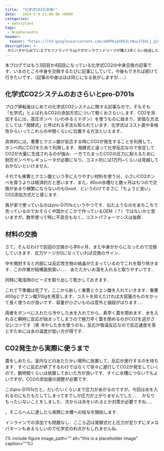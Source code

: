 ```yaml
---
title:  "化学式CO2の交換!"
date:   2024-2-9 21:00:00 +0900
categories: 
 - waterplant
tags:
 - Bcephalandra
header:
  teaser: "https://lh3.googleusercontent.com/a6RP6zpXPb2LtWuuJlbULj_gI4FTbKQfGV4dNfFMWDJovLy_VDSQyHb3ZXQel_VvE644jZDR4EIQt8dXP4il6DMgz1f8zAPew0cPgKaf6RLy6benKIVVw_Awq6mmV5m0iaLwsCKl=s0"
description: >-
 カミハタから出ているブセファランドラspクダガンラウンドリーフが購入1年くらい経過したので紹介します．
---
```


本ブログではもう3回目か4回目になっている化学式CO2の中身交換の記事です．いまのところ中身を交換するたびに記事にしていて，今後もできれば続けて行きたいです．（記事の中身はほぼ同じになる気がしますが．．．）


## 化学式CO2システムのおさらいとpro-D701s

ブログ移転後はじめての化学式CO2システムに関する記事なので，そもそも「化学式」とよばれるCO2の添加方式について軽くおさらいします．CO2を添加するには，高圧ボンベ（いわゆるミドボン）を使うものに始まり，安価な方法としては「発酵式」と呼ばれる手法も知られています．化学式はコスト面や本格性からいってこれらの中間くらいに位置する方法といえます．

具体的には，重曹とクエン酸が反応する時にCO2が発生することを利用して，ボンベ内にCO2をためて利用します．発酵式と違って化学反応なので安定してCO2が大量に生成されるのが強み．一方でたまったCO2の圧力に耐えるために耐圧ボンベやレギュレータが必要になり，コスト的には1万円~くらいは見越しておかないといけません．

それでも重曹とクエン酸という手に入りやすい材料を使う分，小さいCO2ボンベを買うよりは経済的だと思います．また，60cm水槽だと数ヶ月はもつので交換があまり頻繁にならないのもGood．というわけでまさに「ちょうど良い」CO2添加方式だと感じます．


我が家で使っているのはpro-D701sというやつです．似たようなのをあちこちで売っているのでおそらく中国かどこかで作っているOEM（？）ではないかと思いますが，数年使って特に不具合もなく，コストパフォーマンスは抜群．


## 材料の交換

さて，そんなわけで前回の交換から早6ヶ月．また中身がからになったので交換していきます．圧力ゲージが0になっていれば交換のサイン．


中を開封すると内部には反応性生物の結晶がたまっているのでこれを取り除きます．この作業が結構面倒臭い．．． あたたかいお湯を入れると取りやすいです．


同時に吸湿用のビーズを取り出して乾かしておきます．



これで下準備は完了で，ここから新しく重曹とクエン酸を入れていきます．重曹400gとクエン酸310gを用意します．コストを抑えたければ大容量のものをかって長く使うのが良いです．容量が小さいものは意外と値段がはります．．．





両者をボンベに入れたら冷やした水を入れてから，素早く蓋を閉めます．水を入れると瞬時に反応が始まってしまうので極力早く蓋を閉めるのがCO2を逃がさないコツです（笑 冷やした水を使うのも，反応が吸温反応なので反応速度を落とすためには水の温度が低い方が得です．



## CO2発生から実際に使うまで

蓋をしめたら，室内などのあたたかい場所に放置して，反応が進行するのを待ちます．すぐに反応が終了するわけではなくて徐々に進行してCO2が発生していくので，数時間くらいは放置しておいた方が良いです．すぐに水槽につないでもよいですが，CO2の添加量の調整が必要です．



このpro-D701sだと，だいたいくらいまで圧力があがるのですが，今回は水を入れるのにもたもたしてしまってまでしか圧力が上がりませんでした．．． かなりもったいないことをしました．次からは氷をいれるとか対策が必要ですね．．．



，そこらへんに達したら実際に水槽への投与を開始します．




インラインでの添加でも問題なし．ここら辺は発酵式だと圧力が足りずにダメなパターンもあるらしいので化学式の利点かもしれませんね．







{% include figure image_path="" alt="this is a placeholder image" caption=""%}







